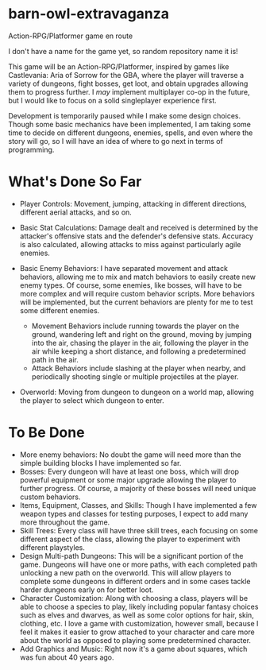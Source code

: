# barn-owl-extravaganza
Action-RPG/Platformer game en route

I don't have a name for the game yet, so random repository name it is!

This game will be an Action-RPG/Platformer, inspired by games like Castlevania: Aria of Sorrow for the GBA, where the player will traverse a variety of dungeons, fight bosses, get loot, and obtain upgrades allowing them to progress further. I *may* implement multiplayer co-op in the future, but I would like to focus on a solid singleplayer experience first.

Development is temporarily paused while I make some design choices. Though some basic mechanics have been implemented, I am taking some time to decide on different dungeons, enemies, spells, and even where the story will go, so I will have an idea of where to go next in terms of programming.
# What's Done So Far
* Player Controls: Movement, jumping, attacking in different directions, different aerial attacks, and so on.
* Basic Stat Calculations: Damage dealt and received is determined by the attacker's offensive stats and the defender's defensive stats. Accuracy is also calculated, allowing attacks to miss against particularly agile enemies.

* Basic Enemy Behaviors: I have separated movement and attack behaviors, allowing me to mix and match behaviors to easily create new enemy types. Of course, some enemies, like bosses, will have to be more complex and will require custom behavior scripts. More behaviors will be implemented, but the current behaviors are plenty for me to test some different enemies.

  * Movement Behaviors include running towards the player on the ground, wandering left and right on the ground, moving by jumping into the air, chasing the player in the air, following the player in the air while keeping a short distance, and following a predetermined path in the air.
  * Attack Behaviors include slashing at the player when nearby, and periodically shooting single or multiple projectiles at the player.

* Overworld: Moving from dungeon to dungeon on a world map, allowing the player to select which dungeon to enter.


# To Be Done
* More enemy behaviors: No doubt the game will need more than the simple building blocks I have implemented so far.
* Bosses: Every dungeon will have at least one boss, which will drop powerful equipment or some major upgrade allowing the player to further progress. Of course, a majority of these bosses will need unique custom behaviors.
* Items, Equipment, Classes, and Skills: Though I have implemented a few weapon types and classes for testing purposes, I expect to add many more throughout the game.
* Skill Trees: Every class will have three skill trees, each focusing on some different aspect of the class, allowing the player to experiment with different playstyles.
* Design Multi-path Dungeons: This will be a significant portion of the game. Dungeons will have one or more paths, with each completed path unlocking a new path on the overworld. This will allow players to complete some dungeons in different orders and in some cases tackle harder dungeons early on for better loot.
* Character Customization: Along with choosing a class, players will be able to choose a species to play, likely including popular fantasy choices such as elves and dwarves, as well as some color options for hair, skin, clothing, etc. I love a game with customization, however small, because I feel it makes it easier to grow attached to your character and care more about the world as opposed to playing some predetermined character.
* Add Graphics and Music: Right now it's a game about squares, which was fun about 40 years ago.
